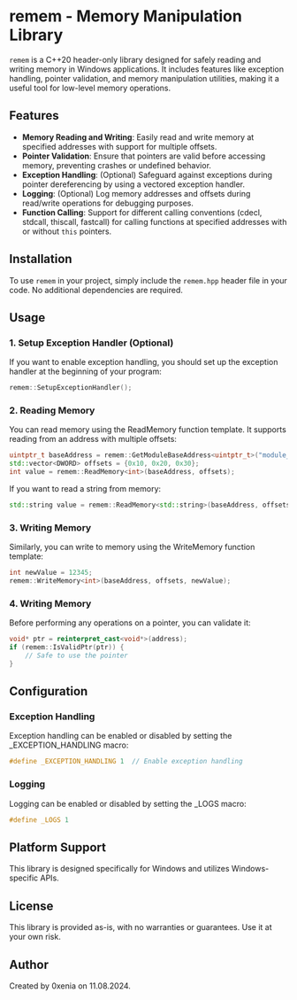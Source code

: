 # remem - Memory Manipulation Library

`remem` is a C++20 header-only library designed for safely reading and writing memory in Windows applications. It includes features like exception handling, pointer validation, and memory manipulation utilities, making it a useful tool for low-level memory operations.

## Features

- **Memory Reading and Writing**: Easily read and write memory at specified addresses with support for multiple offsets.
- **Pointer Validation**: Ensure that pointers are valid before accessing memory, preventing crashes or undefined behavior.
- **Exception Handling**: (Optional) Safeguard against exceptions during pointer dereferencing by using a vectored exception handler.
- **Logging**: (Optional) Log memory addresses and offsets during read/write operations for debugging purposes.
- **Function Calling**: Support for different calling conventions (cdecl, stdcall, thiscall, fastcall) for calling functions at specified addresses with or without `this` pointers.

## Installation

To use `remem` in your project, simply include the `remem.hpp` header file in your code. No additional dependencies are required.

## Usage

### 1. Setup Exception Handler (Optional)

If you want to enable exception handling, you should set up the exception handler at the beginning of your program:

```cpp
remem::SetupExceptionHandler();
```

### 2. Reading Memory

You can read memory using the ReadMemory function template. It supports reading from an address with multiple offsets:

```cpp
uintptr_t baseAddress = remem::GetModuleBaseAddress<uintptr_t>("module_name.exe");
std::vector<DWORD> offsets = {0x10, 0x20, 0x30};
int value = remem::ReadMemory<int>(baseAddress, offsets);
```

If you want to read a string from memory:

```cpp
std::string value = remem::ReadMemory<std::string>(baseAddress, offsets);
```

### 3. Writing Memory

Similarly, you can write to memory using the WriteMemory function template:

```cpp
int newValue = 12345;
remem::WriteMemory<int>(baseAddress, offsets, newValue);
```

### 4. Writing Memory

Before performing any operations on a pointer, you can validate it:

```cpp
void* ptr = reinterpret_cast<void*>(address);
if (remem::IsValidPtr(ptr)) {
    // Safe to use the pointer
}
```

## Configuration


### Exception Handling

Exception handling can be enabled or disabled by setting the _EXCEPTION_HANDLING macro:

```cpp
#define _EXCEPTION_HANDLING 1  // Enable exception handling
```

### Logging

Logging can be enabled or disabled by setting the _LOGS macro:

```cpp
#define _LOGS 1 
```

## Platform Support

This library is designed specifically for Windows and utilizes Windows-specific APIs.

## License

This library is provided as-is, with no warranties or guarantees. Use it at your own risk.

## Author

Created by 0xenia on 11.08.2024.
